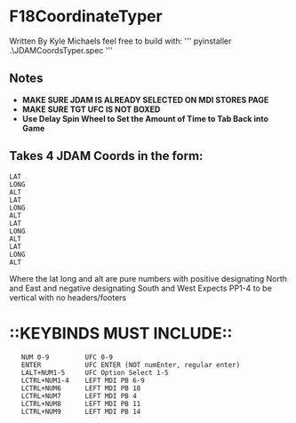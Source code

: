 # F18CoordinateTyper
Written By Kyle Michaels
feel free to build with:
'''
pyinstaller .\\JDAMCoordsTyper.spec
'''

## Notes
- **MAKE SURE JDAM IS ALREADY SELECTED ON MDI STORES PAGE**
- **MAKE SURE TGT UFC IS NOT BOXED**
- **Use Delay Spin Wheel to Set the Amount of Time to Tab Back into Game**
## Takes 4 JDAM Coords in the form:
```
LAT
LONG
ALT
LAT
LONG
ALT
LAT
LONG
ALT
LAT
LONG
ALT
```
Where the lat long and alt are pure numbers with positive designating North and East and negative designating South and West
Expects PP1-4 to be vertical with no headers/footers

# ::KEYBINDS MUST INCLUDE::
```
   NUM 0-9         UFC 0-9
   ENTER           UFC ENTER (NOT numEnter, regular enter)
   LALT+NUM1-5     UFC Option Select 1-5
   LCTRL+NUM1-4    LEFT MDI PB 6-9
   LCTRL+NUM6      LEFT MDI PB 18
   LCTRL+NUM7      LEFT MDI PB 4
   LCTRL+NUM8      LEFT MDI PB 11
   LCTRL+NUM9      LEFT MDI PB 14
```
